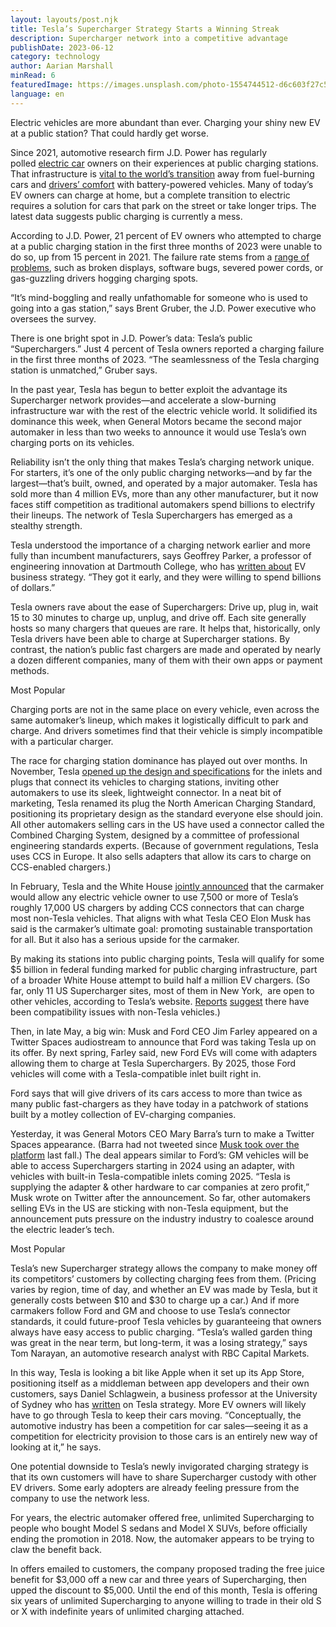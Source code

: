 ```yaml
---
layout: layouts/post.njk
title: Tesla’s Supercharger Strategy Starts a Winning Streak
description: Supercharger network into a competitive advantage
publishDate: 2023-06-12
category: technology
author: Aarian Marshall
minRead: 6
featuredImage: https://images.unsplash.com/photo-1554744512-d6c603f27c54?ixlib=rb-4.0.3&ixid=M3wxMjA3fDB8MHxwaG90by1wYWdlfHx8fGVufDB8fHx8fA%3D%3D&auto=format&fit=crop&w=870&q=80
language: en
---
```


<!-- @format -->

<!--StartFragment-->

Electric vehicles are more abundant than ever. Charging your shiny new EV at a public station? That could hardly get worse.

Since 2021, automotive research firm J.D. Power has regularly polled [electric car](https://www.wired.com/tag/electric-vehicles/) owners on their experiences at public charging stations. That infrastructure is [vital to the world’s transition](https://www.wired.com/story/people-love-electric-vehicles-now-comes-the-hard-part/) away from fuel-burning cars and [drivers’ comfort](https://arstechnica.com/cars/2023/03/why-its-time-to-officially-get-over-your-ev-range-anxiety/) with battery-powered vehicles. Many of today’s EV owners can charge at home, but a complete transition to electric requires a solution for cars that park on the street or take longer trips. The latest data suggests public charging is currently a mess.

According to J.D. Power, 21 percent of EV owners who attempted to charge at a public charging station in the first three months of 2023 were unable to do so, up from 15 percent in 2021. The failure rate stems from a [range of problems](https://www.wired.com/story/ev-charger-broken-us-electric-cars/), such as broken displays, software bugs, severed power cords, or gas-guzzling drivers hogging charging spots.

“It’s mind-boggling and really unfathomable for someone who is used to going into a gas station,” says Brent Gruber, the J.D. Power executive who oversees the survey.

There is one bright spot in J.D. Power’s data: Tesla’s public “Superchargers.” Just 4 percent of Tesla owners reported a charging failure in the first three months of 2023. “The seamlessness of the Tesla charging station is unmatched,” Gruber says.

In the past year, Tesla has begun to better exploit the advantage its Supercharger network provides—and accelerate a slow-burning infrastructure war with the rest of the electric vehicle world. It solidified its dominance this week, when General Motors became the second major automaker in less than two weeks to announce it would use Tesla’s own charging ports on its vehicles.

Reliability isn’t the only thing that makes Tesla’s charging network unique. For starters, it’s one of the only public charging networks—and by far the largest—that’s built, owned, and operated by a major automaker. Tesla has sold more than 4 million EVs, more than any other manufacturer, but it now faces stiff competition as traditional automakers spend billions to electrify their lineups. The network of Tesla Superchargers has emerged as a stealthy strength.

Tesla understood the importance of a charging network earlier and more fully than incumbent manufacturers, says Geoffrey Parker, a professor of engineering innovation at Dartmouth College, who has [written about](https://journals.sagepub.com/doi/pdf/10.1177/00081256221107420) EV business strategy. “They got it early, and they were willing to spend billions of dollars.”

Tesla owners rave about the ease of Superchargers: Drive up, plug in, wait 15 to 30 minutes to charge up, unplug, and drive off. Each site generally hosts so many chargers that queues are rare. It helps that, historically, only Tesla drivers have been able to charge at Supercharger stations. By contrast, the nation’s public fast chargers are made and operated by nearly a dozen different companies, many of them with their own apps or payment methods.

Most Popular

Charging ports are not in the same place on every vehicle, even across the same automaker’s lineup, which makes it logistically difficult to park and charge. And drivers sometimes find that their vehicle is simply incompatible with a particular charger.

The race for charging station dominance has played out over months. In November, Tesla [opened up the design and specifications](https://www.tesla.com/blog/opening-north-american-charging-standard) for the inlets and plugs that connect its vehicles to charging stations, inviting other automakers to use its sleek, lightweight connector. In a neat bit of marketing, Tesla renamed its plug the North American Charging Standard, positioning its proprietary design as the standard everyone else should join. All other automakers selling cars in the US have used a connector called the Combined Charging System, designed by a committee of professional engineering standards experts. (Because of government regulations, Tesla uses CCS in Europe. It also sells adapters that allow its cars to charge on CCS-enabled chargers.)

In February, Tesla and the White House [jointly announced](https://www.politico.com/news/2023/02/15/tesla-chargers-public-electric-vehicles-00082875) that the carmaker would allow any electric vehicle owner to use 7,500 or more of Tesla’s roughly 17,000 US chargers by adding CCS connectors that can charge most non-Tesla vehicles. That aligns with what Tesla CEO Elon Musk has said is the carmaker’s ultimate goal: promoting sustainable transportation for all. But it also has a serious upside for the carmaker.

By making its stations into public charging points, Tesla will qualify for some $5 billion in federal funding marked for public charging infrastructure, part of a broader White House attempt to build half a million EV chargers. (So far, only 11 US Supercharger sites, most of them in New York,  are open to other vehicles, according to Tesla’s website. [Reports](https://www.motortrend.com/features/tesla-supercharger-magic-dock-hands-on-review-charging-other-evs/) [suggest](https://insideevs.com/news/655138/tesla-magic-dock-supercharger-review/) there have been compatibility issues with non-Tesla vehicles.)

Then, in late May, a big win: Musk and Ford CEO Jim Farley appeared on a Twitter Spaces audiostream to announce that Ford was taking Tesla up on its offer. By next spring, Farley said, new Ford EVs will come with adapters allowing them to charge at Tesla Superchargers. By 2025, those Ford vehicles will come with a Tesla-compatible inlet built right in.

Ford says that will give drivers of its cars access to more than twice as many public fast-chargers as they have today in a patchwork of stations built by a motley collection of EV-charging companies.

Yesterday, it was General Motors CEO Mary Barra’s turn to make a Twitter Spaces appearance. (Barra had not tweeted since [Musk took over the platform](https://www.wired.com/story/elon-musk-owns-twitter-deal/) last fall.) The deal appears similar to Ford’s: GM vehicles will be able to access Superchargers starting in 2024 using an adapter, with vehicles with built-in Tesla-compatible inlets coming 2025. “Tesla is supplying the adapter & other hardware to car companies at zero profit,” Musk wrote on Twitter after the announcement. So far, other automakers selling EVs in the US are sticking with non-Tesla equipment, but the announcement puts pressure on the industry industry to coalesce around the electric leader’s tech.

Most Popular

Tesla’s new Supercharger strategy allows the company to make money off its competitors’ customers by collecting charging fees from them. (Pricing varies by region, time of day, and whether an EV was made by Tesla, but it generally costs between $10 and $30 to charge up a car.) And if more carmakers follow Ford and GM and choose to use Tesla’s connector standards, it could future-proof Tesla vehicles by guaranteeing that owners always have easy access to public charging. “Tesla’s walled garden thing was great in the near term, but long-term, it was a losing strategy,” says Tom Narayan, an automotive research analyst with RBC Capital Markets.

In this way, Tesla is looking a bit like Apple when it set up its App Store, positioning itself as a middleman between app developers and their own customers, says Daniel Schlagwein, a business professor at the University of Sydney who has [written](https://journals.sagepub.com/doi/10.1057/s41265-017-0049-3) on Tesla strategy. More EV owners will likely have to go through Tesla to keep their cars moving. “Conceptually, the automotive industry has been a competition for car sales—seeing it as a competition for electricity provision to those cars is an entirely new way of looking at it,” he says.

One potential downside to Tesla’s newly invigorated charging strategy is that its own customers will have to share Supercharger custody with other EV drivers. Some early adopters are already feeling pressure from the company to use the network less.

For years, the electric automaker offered free, unlimited Supercharging to people who bought Model S sedans and Model X SUVs, before officially ending the promotion in 2018. Now, the automaker appears to be trying to claw the benefit back.

In offers emailed to customers, the company proposed trading the free juice benefit for $3,000 off a new car and three years of Supercharging, then upped the discount to $5,000. Until the end of this month, Tesla is offering six years of unlimited Supercharging to anyone willing to trade in their old S or X with indefinite years of unlimited charging attached.
